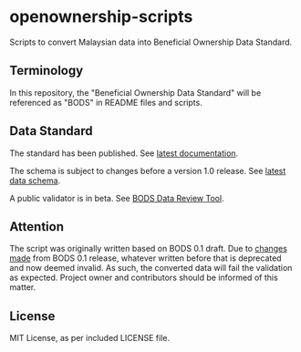 # openownership-scripts

Scripts to convert Malaysian data into Beneficial Ownership Data Standard.

## Terminology

In this repository, the "Beneficial Ownership Data Standard" will be
referenced as "BODS" in README files and scripts.

## Data Standard

The standard has been published. See [latest documentation][1].

The schema is subject to changes before a version 1.0 release. See [latest data schema][2].

A public validator is in beta. See [BODS Data Review Tool][3].

## Attention

The script was originally written based on BODS 0.1 draft. Due to [changes made][4] from BODS 0.1 release, whatever written before that is deprecated and now deemed invalid. As such, the converted data will fail the validation as expected. Project owner and contributors should be informed of this matter.

## License

MIT License, as per included LICENSE file.


  [1]: https://standard.openownership.org/en/latest/
  [2]: https://standard.openownership.org/en/latest/schema/
  [3]: https://datareview.openownership.org/
  [4]: https://standard.openownership.org/en/latest/schema/changelog.html
  
